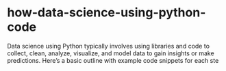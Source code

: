 # how-data-science-using-python-code
Data science using Python typically involves using libraries and code to collect, clean, analyze, visualize, and model data to gain insights or make predictions. Here’s a basic outline with example code snippets for each ste
